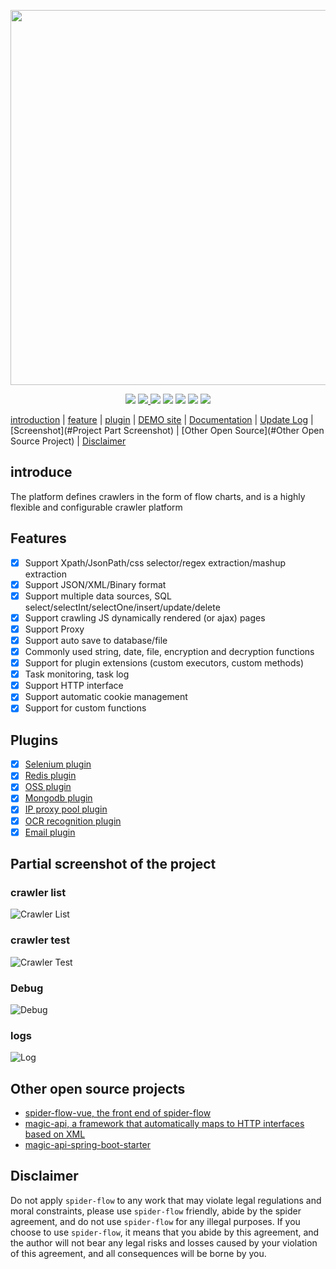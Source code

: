 <p align="center">
    <img src="https://www.spiderflow.org/images/logo.svg" width="600">
</p>
<p align="center">
    <a target="_blank" href="https://www.oracle.com/technetwork/java/javase/downloads/index.html"><img src="https://img.shields.io/badge/ JDK-1.8+-green.svg" /></a>
    <a target="_blank" href="https://www.spiderflow.org"><img src="https://img.shields.io/badge/Docs-latest-blue.svg"/></ a>
    <a target="_blank" href="https://github.com/ssssssss-team/spider-flow/releases"><img src="https://img.shields.io/github/v/release/ ssssssss-team/spider-flow?logo=github"></a>
    <a target="_blank" href='https://gitee.com/ssssssss-team/spider-flow'><img src="https://gitee.com/ssssssss-team/spider-flow/badge/ star.svg?theme=white" /></a>
    <a target="_blank" href='https://github.com/ssssssss-team/spider-flow'><img src="https://img.shields.io/github/stars/ssssssss-team/ spider-flow.svg?style=social"/></a>
    <a target="_blank" href="LICENSE"><img src="https://img.shields.io/:license-MIT-blue.svg"></a>
    <a target="_blank" href="https://shang.qq.com/wpa/qunwpa?idkey=10faa4cf9743e0aa379a72f2ad12a9e576c81462742143c8f3391b52e8c3ed8d"><img src="https://img.shields.io/badge/Join-QQGroup- blue"></a>
</p>

[introduction](#introduction) | [feature](#feature) | [plugin](#plugin) | <a target="_blank" href="http://demo.spiderflow.org">DEMO site</a > | <a target="_blank" href="https://www.spiderflow.org">Documentation</a> | <a target="_blank" href="https://www.spiderflow.org/changelog .html">Update Log</a> | [Screenshot](#Project Part Screenshot) | [Other Open Source](#Other Open Source Project) | [Disclaimer](#Disclaimer)

## introduce
The platform defines crawlers in the form of flow charts, and is a highly flexible and configurable crawler platform

## Features
- [x] Support Xpath/JsonPath/css selector/regex extraction/mashup extraction
- [x] Support JSON/XML/Binary format
- [x] Support multiple data sources, SQL select/selectInt/selectOne/insert/update/delete
- [x] Support crawling JS dynamically rendered (or ajax) pages
- [x] Support Proxy
- [x] Support auto save to database/file
- [x] Commonly used string, date, file, encryption and decryption functions
- [x] Support for plugin extensions (custom executors, custom methods)
- [x] Task monitoring, task log
- [x] Support HTTP interface
- [x] Support automatic cookie management
- [x] Support for custom functions

## Plugins
- [x] [Selenium plugin](https://gitee.com/ssssssss-team/spider-flow-selenium)
- [x] [Redis plugin](https://gitee.com/ssssssss-team/spider-flow-redis)
- [x] [OSS plugin](https://gitee.com/ssssssss-team/spider-flow-oss)
- [x] [Mongodb plugin](https://gitee.com/ssssssss-team/spider-flow-mongodb)
- [x] [IP proxy pool plugin](https://gitee.com/ssssssss-team/spider-flow-proxypool)
- [x] [OCR recognition plugin](https://gitee.com/ssssssss-team/spider-flow-ocr)
- [x] [Email plugin](https://gitee.com/ssssssss-team/spider-flow-mailbox)

## Partial screenshot of the project
### crawler list
![Crawler List](https://images.gitee.com/uploads/images/2020/0412/104521_e1eb3fbb_297689.png "list.png")
### crawler test
![Crawler Test](https://images.gitee.com/uploads/images/2020/0412/104659_b06dfbf0_297689.gif "test.gif")
### Debug
![Debug](https://images.gitee.com/uploads/images/2020/0412/104741_f9e1190e_297689.png "debug.png")
### logs
![Log](https://images.gitee.com/uploads/images/2020/0412/104800_a757f569_297689.png "logo.png")

## Other open source projects
- [spider-flow-vue, the front end of spider-flow](https://gitee.com/ssssssss-team/spider-flow-vue)
- [magic-api, a framework that automatically maps to HTTP interfaces based on XML](https://gitee.com/ssssssss-team/magic-api)
- [magic-api-spring-boot-starter](https://gitee.com/ssssssss-team/magic-api-spring-boot-starter)


## Disclaimer
Do not apply `spider-flow` to any work that may violate legal regulations and moral constraints, please use `spider-flow` friendly, abide by the spider agreement, and do not use `spider-flow` for any illegal purposes. If you choose to use `spider-flow`, it means that you abide by this agreement, and the author will not bear any legal risks and losses caused by your violation of this agreement, and all consequences will be borne by you.

